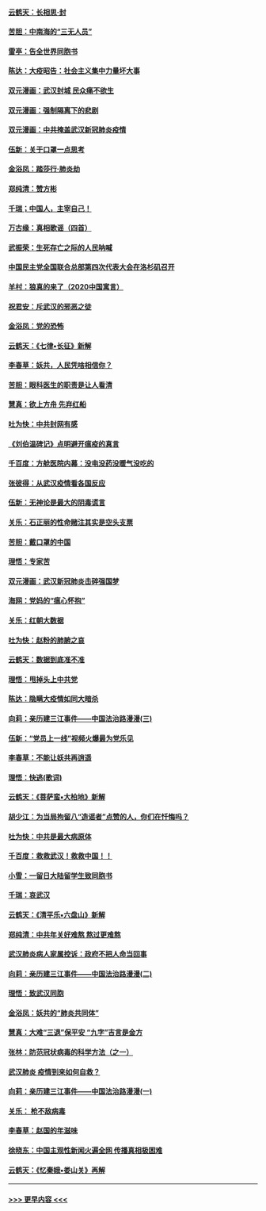 #### [云鹤天：长相思‧封](../pages/nsc993/n11864006.md?t=02122356) 
#### [苦胆：中南海的“三无人员”](../pages/nsc993/n11862997.md?t=02122356) 
#### [雷亭：告全世界同胞书](../pages/nsc993/n11862572.md?t=02122356) 
#### [陈达：大疫昭告：社会主义集中力量坏大事](../pages/nsc993/n11859419.md?t=02122356) 
#### [双元漫画：武汉封城 民众痛不欲生](../pages/nsc993/n11859287.md?t=02122356) 
#### [双元漫画：强制隔离下的悲剧](../pages/nsc993/n11859244.md?t=02122356) 
#### [双元漫画：中共掩盖武汉新冠肺炎疫情](../pages/nsc993/n11858249.md?t=02122356) 
#### [伍新：关于口罩一点思考](../pages/nsc993/n11859195.md?t=02122356) 
#### [金浴凤：踏莎行‧肺炎劫](../pages/nsc993/n11858227.md?t=02122356) 
#### [郑纯清：赞方彬](../pages/nsc993/n11856803.md?t=02122356) 
#### [千瑞；中国人，主宰自己！](../pages/nsc993/n11856793.md?t=02122356) 
#### [万古缘：真相歌谣（四首）](../pages/nsc993/n11856263.md?t=02122356) 
#### [武振荣：生死存亡之际的人民呐喊](../pages/nsc993/n11856256.md?t=02122356) 
#### [中国民主党全国联合总部第四次代表大会在洛杉矶召开](../pages/nsc993/n11856344.md?t=02122356) 
#### [羊村：狼真的来了（2020中国寓言）](../pages/nsc993/n11856229.md?t=02122356) 
#### [祝君安：斥武汉的邪恶之徒](../pages/nsc993/n11855861.md?t=02122356) 
#### [金浴凤：党的恐怖](../pages/nsc993/n11855849.md?t=02122356) 
#### [云鹤天：《七律▪长征》新解](../pages/nsc993/n11855479.md?t=02122356) 
#### [李春草：妖共，人民凭啥相信你？](../pages/nsc993/n11855196.md?t=02122356) 
#### [苦胆：眼科医生的职责是让人看清](../pages/nsc993/n11853840.md?t=02122356) 
#### [慧真：欲上方舟 先弃红船](../pages/nsc993/n11853483.md?t=02122356) 
#### [吐为快：中共封网有感](../pages/nsc993/n11852575.md?t=02122356) 
#### [《刘伯温碑记》点明避开瘟疫的真言](../pages/nsc993/n11852128.md?t=02122356) 
#### [千百度：方舱医院内幕：没电没药没暖气没吃的](../pages/nsc993/n11850211.md?t=02122356) 
#### [张彼得：从武汉疫情看各国反应](../pages/nsc993/n11850102.md?t=02122356) 
#### [伍新：无神论是最大的阴毒谎言](../pages/nsc993/n11846129.md?t=02122356) 
#### [关乐：石正丽的性命赌注其实是空头支票](../pages/nsc993/n11846109.md?t=02122356) 
#### [苦胆：戴口罩的中国](../pages/nsc993/n11845576.md?t=02122356) 
#### [理悟：专家苦](../pages/nsc993/n11845564.md?t=02122356) 
#### [双元漫画：武汉新冠肺炎击碎强国梦](../pages/nsc993/n11843320.md?t=02122356) 
#### [海网：党妈的“瘟心怀抱”](../pages/nsc993/n11840740.md?t=02122356) 
#### [关乐：红朝大数据](../pages/nsc993/n11840675.md?t=02122356) 
#### [吐为快：赵粉的肺腑之哀](../pages/nsc993/n11840618.md?t=02122356) 
#### [云鹤天：数据到底准不准](../pages/nsc993/n11840325.md?t=02122356) 
#### [理悟：甩掉头上中共党](../pages/nsc993/n11838826.md?t=02122356) 
#### [陈达：隐瞒大疫情如同大暗杀](../pages/nsc993/n11838771.md?t=02122356) 
#### [向莉：亲历建三江事件——中国法治路漫漫(三)](../pages/nsc993/n11831825.md?t=02122356) 
#### [伍新：“党员上一线”视频火爆最为党乐见](../pages/nsc993/n11838200.md?t=02122356) 
#### [李春草：不能让妖共再逍遥](../pages/nsc993/n11838102.md?t=02122356) 
#### [理悟：快逃(歌词)](../pages/nsc993/n11838083.md?t=02122356) 
#### [云鹤天：《菩萨蛮▪大柏地》新解](../pages/nsc993/n11838059.md?t=02122356) 
#### [胡少江：为当局拘留八“造谣者”点赞的人，你们在忏悔吗？](../pages/nsc993/n11836801.md?t=02122356) 
#### [吐为快：中共是最大病原体](../pages/nsc993/n11836748.md?t=02122356) 
#### [千百度：救救武汉！救救中国！！](../pages/nsc993/n11836145.md?t=02122356) 
#### [小雪：一留日大陆留学生致同胞书](../pages/nsc993/n11834624.md?t=02122356) 
#### [千瑞：哀武汉](../pages/nsc993/n11833647.md?t=02122356) 
#### [云鹤天：《清平乐▪六盘山》新解](../pages/nsc993/n11833611.md?t=02122356) 
#### [郑纯清：中共年关好难熬 熬过更难熬](../pages/nsc993/n11833489.md?t=02122356) 
#### [武汉肺炎病人家属控诉：政府不把人命当回事](../pages/nsc993/n11833205.md?t=02122356) 
#### [向莉：亲历建三江事件——中国法治路漫漫(二)](../pages/nsc993/n11829102.md?t=02122356) 
#### [理悟：致武汉同胞](../pages/nsc993/n11831522.md?t=02122356) 
#### [金浴凤：妖共的“肺炎共同体”](../pages/nsc993/n11829448.md?t=02122356) 
#### [慧真：大难“三退”保平安 “九字”吉言是金方](../pages/nsc993/n11829501.md?t=02122356) 
#### [张林：防范冠状病毒的科学方法（之一）](../pages/nsc993/n11828618.md?t=02122356) 
#### [武汉肺炎 疫情到来如何自救？](../pages/nsc993/n11827632.md?t=02122356) 
#### [向莉：亲历建三江事件——中国法治路漫漫(一)](../pages/nsc993/n11827190.md?t=02122356) 
#### [关乐： 枪不敌病毒](../pages/nsc993/n11826746.md?t=02122356) 
#### [李春草：赵国的年滋味](../pages/nsc993/n11826321.md?t=02122356) 
#### [徐晓东：中国主观性新闻火遍全网 传播真相极困难](../pages/nsc993/n11826508.md?t=02122356) 
#### [云鹤天：《忆秦娥▪娄山关》再解](../pages/nsc993/n11824682.md?t=02122356) 

----
#### [ >>> 更早内容 <<< ](../indexes/nsc993-earlier.md)
